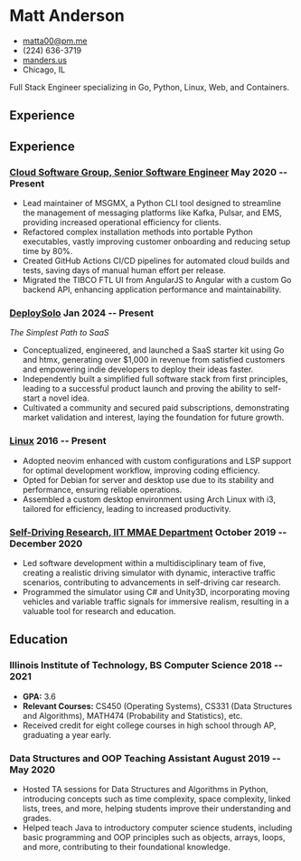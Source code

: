 # Matt Anderson

- <matta00@pm.me>
- (224) 636-3719
- [manders.us](https://www.manders.us/)
- Chicago, IL

Full Stack Engineer specializing in Go, Python, Linux, Web, and Containers.

## Experience

## Experience

### [Cloud Software Group, Senior Software Engineer](https://www.cloud.com/) <span>May 2020 -- Present</span>

- Lead maintainer of MSGMX, a Python CLI tool designed to streamline the management of messaging platforms like Kafka, Pulsar, and EMS, providing increased operational efficiency for clients.
- Refactored complex installation methods into portable Python executables, vastly improving customer onboarding and reducing setup time by 80%.
- Created GitHub Actions CI/CD pipelines for automated cloud builds and tests, saving days of manual human effort per release.
- Migrated the TIBCO FTL UI from AngularJS to Angular with a custom Go backend API, enhancing application performance and maintainability.

### [DeploySolo](https://deploysolo.com) <span>Jan 2024 -- Present</span>

*The Simplest Path to SaaS*

- Conceptualized, engineered, and launched a SaaS starter kit using Go and htmx, generating over $1,000 in revenue from satisfied customers and empowering indie developers to deploy their ideas faster.
- Independently built a simplified full software stack from first principles, leading to a successful product launch and proving the ability to self-start a novel idea.
- Cultivated a community and secured paid subscriptions, demonstrating market validation and interest, laying the foundation for future growth.

### [Linux](https://github.com/mannders00/dotfiles) <span>2016 -- Present</span>

- Adopted neovim enhanced with custom configurations and LSP support for optimal development workflow, improving coding efficiency.
- Opted for Debian for server and desktop use due to its stability and performance, ensuring reliable operations.
- Assembled a custom desktop environment using Arch Linux with i3, tailored for efficiency, leading to increased productivity.

### [Self-Driving Research, IIT MMAE Department](https://manders.us/project/driving-simulator) <span>October 2019 -- December 2020</span>

- Led software development within a multidisciplinary team of five, creating a realistic driving simulator with dynamic, interactive traffic scenarios, contributing to advancements in self-driving car research.
- Programmed the simulator using C# and Unity3D, incorporating moving vehicles and variable traffic signals for immersive realism, resulting in a valuable tool for research and education.

## Education

### Illinois Institute of Technology, BS Computer Science <span>2018 -- 2021</span>

- **GPA:** 3.6
- **Relevant Courses:** CS450 (Operating Systems), CS331 (Data Structures and Algorithms), MATH474 (Probability and Statistics), etc.
- Received credit for eight college courses in high school through AP, graduating a year early.

### Data Structures and OOP Teaching Assistant <span>August 2019 -- May 2020</span>

- Hosted TA sessions for Data Structures and Algorithms in Python, introducing concepts such as time complexity, space complexity, linked lists, trees, and more, helping students improve their understanding and grades.
- Helped teach Java to introductory computer science students, including basic programming and OOP principles such as objects, arrays, loops, and more, contributing to their foundational knowledge.

